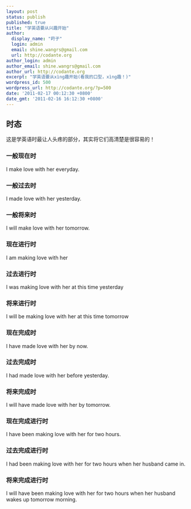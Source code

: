 ```yaml
---
layout: post
status: publish
published: true
title: "学英语要从兴趣开始"
author:
  display_name: "莳子"
  login: admin
  email: shine.wangrs@gmail.com
  url: http://codante.org
author_login: admin
author_email: shine.wangrs@gmail.com
author_url: http://codante.org
excerpt: "学英语要从xìng趣开始(看我的口型，xìng趣！)"
wordpress_id: 500
wordpress_url: http://codante.org/?p=500
date: '2011-02-17 00:12:30 +0800'
date_gmt: '2011-02-16 16:12:30 +0800'
---
```


## 时态

这是学英语时最让人头疼的部分，其实将它们高清楚是很容易的！

### 一般现在时

I make love with her everyday.

### 一般过去时

I made love with her yesterday.

### 一般将来时

I will make love with her tomorrow.

### 现在进行时

I am making love with her

### 过去进行时

I was making love with her at this time yesterday

### 将来进行时

I will be making love with her at this time tomorrow

### 现在完成时

I have made love with her by now.

### 过去完成时

I had made love with her before yesterday.

### 将来完成时

I will have made love with her by tomorrow.

### 现在完成进行时

I have been making love with her for two hours.

### 过去完成进行时

I had been making love with her for two hours when her husband came in.

### 将来完成进行时

I will have been making love with her for two hours when her husband wakes up tomorrow morning.